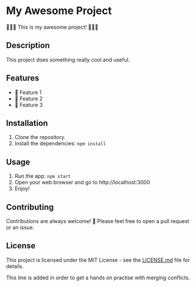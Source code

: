 # My Awesome Project

🚀🚀🚀 This is my awesome project! 🚀🚀🚀

## Description

This project does something really cool and useful.

## Features

- 🎉 Feature 1
- 🎉 Feature 2
- 🎉 Feature 3

## Installation

1. Clone the repository.
2. Install the dependencies: `npm install`

## Usage

1. Run the app: `npm start`
2. Open your web browser and go to http://localhost:3000
3. Enjoy!

## Contributing

Contributions are always welcome! 🤝 Please feel free to open a pull request or an issue.

## License

This project is licensed under the MIT License - see the [LICENSE.md](LICENSE.md) file for details.

This line is added in order to get a hands on practise with merging conflicts. 
